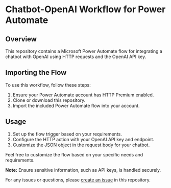 # Chatbot-OpenAI Workflow for Power Automate

## Overview

This repository contains a Microsoft Power Automate flow for integrating a chatbot with OpenAI using HTTP requests and the OpenAI API key.

## Importing the Flow

To use this workflow, follow these steps:

1. Ensure your Power Automate account has HTTP Premium enabled.
2. Clone or download this repository.
3. Import the included Power Automate flow into your account.

## Usage

1. Set up the flow trigger based on your requirements.
2. Configure the HTTP action with your OpenAI API key and endpoint.
3. Customize the JSON object in the request body for your chatbot.

Feel free to customize the flow based on your specific needs and requirements.

**Note:** Ensure sensitive information, such as API keys, is handled securely.

For any issues or questions, please [create an issue](link-to-issues) in this repository.
